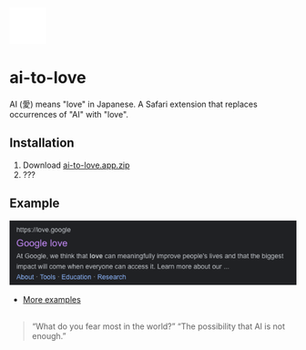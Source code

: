 <picture>
  <source srcset="/ai-to-love/Resources/aicon-light.png" media="(prefers-color-scheme: light)">
  <img src="/ai-to-love/Resources/aicon-dark.png" width="64" height="64" alt="Heart with Kanji for Love">
</picture>

# ai-to-love
AI (愛) means "love" in Japanese. A Safari extension that replaces occurrences of "AI" with "love".

## Installation
1. Download [ai-to-love.app.zip](https://github.com/stekra/ai-to-love/releases/latest/download/ai-to-love.app.zip)
2. ???

## Example
<picture>
  <source srcset="examples/Screenshot 2023-02-03 at 19.27.52.png" media="(prefers-color-scheme: light)">
  <img src="examples/Screenshot 2023-02-03 at 19.28.52.png" alt="Screenshot of Google love">
</picture>

- [More examples](/examples)

## 
> “What do you fear most in the world?”
> “The possibility that AI is not enough.”

